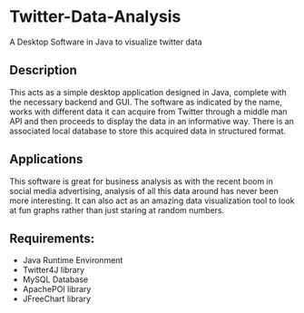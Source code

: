 # Twitter-Data-Analysis
A Desktop Software in Java to visualize twitter data
## Description
This acts as a simple desktop application designed in Java,
complete with the necessary backend and GUI. The software as indicated by the name, works
with different data it can acquire from Twitter through a middle man API and then proceeds to
display the data in an informative way. There is an associated local database to store this
acquired data in structured format.
## Applications
This software is great for business analysis as with the recent boom in social media
advertising, analysis of all this data around has never been more interesting. It can also act as
an amazing data visualization tool to look at fun graphs rather than just staring at random
numbers.
## Requirements:
- Java Runtime Environment
- Twitter4J library
- MySQL Database
- ApachePOI library
- JFreeChart library
